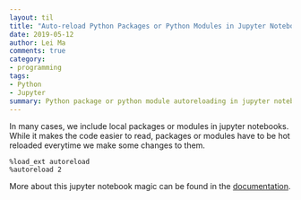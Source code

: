 ```yaml
---
layout: til
title: "Auto-reload Python Packages or Python Modules in Jupyter Notebook"
date: 2019-05-12
author: Lei Ma
comments: true
category:
- programming
tags:
- Python
- Jupyter
summary: Python package or python module autoreloading in jupyter notebook
---
```


In many cases, we include local packages or modules in jupyter notebooks. While it makes the code easier to read, packages or modules have to be hot reloaded everytime we make some changes to them.


```
%load_ext autoreload
%autoreload 2
```

More about this jupyter notebook magic can be found in the [documentation](https://ipython.readthedocs.io/en/stable/config/extensions/autoreload.html).